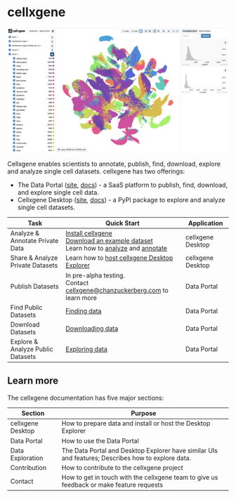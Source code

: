 # cellxgene

![](.gitbook/assets/cellxgene_colored_hcl.png)

Cellxgene enables scientists to annotate, publish, find, download, explore and analyze single cell datasets. cellxgene has two offerings:

* The Data Portal ([site](https://cellxgene.cziscience.com/), [docs](portal/hosted-intro.md)) - a SaaS platform to publish, find, download, and explore single cell data.
* Cellxgene Desktop ([site](https://github.com/chanzuckerberg/cellxgene), [docs](explorer/explorer-intro.md)) - a PyPI package to explore and analyze single cell datasets.

| Task                              | Quick Start | Application |
|-----------------------------------|-------------|-------------|
| Analyze & Annotate Private Data   | [Install cellxgene](desktop/install.md)<br />[Download an example dataset](portal/data-portal.md#download)<br />Learn how to [analyze](explorer/features/universal-features.md) and [annotate](explorer/features/desktop-features/annotations.md) | cellxgene Desktop |
| Share & Analyze Private Datasets  | Learn how to [host cellxgene Desktop Explorer](desktop/self-hosting)| cellxgene Desktop |
| Publish Datasets                  | In pre-alpha testing.<br />Contact [cellxgene@chanzuckerberg.com](mailto:cellxgene@chanzuckerberg.com) to learn more | Data Portal |
| Find Public Datasets              | [Finding data](portal/data-portal.md) | Data Portal |
| Download Datasets                 | [Downloading data](portal/data-portal.md#download) | Data Portal |
| Explore & Analyze Public Datasets | [Exploring data](explorer/features) | Data Portal |

## Learn more

The cellxgene documentation has five major sections:

| Section           | Purpose |
|-------------------|---------|
| cellxgene Desktop | How to prepare data and install or host the Desktop Explorer |
| Data Portal       | How to use the Data Portal |
| Data Exploration  | The Data Portal and Desktop Explorer have similar UIs and features; Describes how to explore data. |
| Contribution      | How to contribute to the cellxgene project |
| Contact           | How to get in touch with the cellxgene team to give us feedback or make feature requests |

